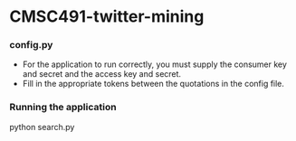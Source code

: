 # CMSC491-twitter-mining

### config.py  
- For the application to run correctly, you must supply the consumer key and secret and the access key and secret.  
- Fill in the appropriate tokens between the quotations in the config file.  
      
### Running the application   
python search.py
